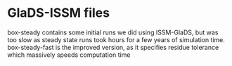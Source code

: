 # GlaDS-ISSM files
box-steady contains some initial runs we did using ISSM-GlaDS, but was too slow as steady state runs took hours for a few years of simulation time.
box-steady-fast is the improved version, as it specifies residue tolerance which massively speeds computation time
